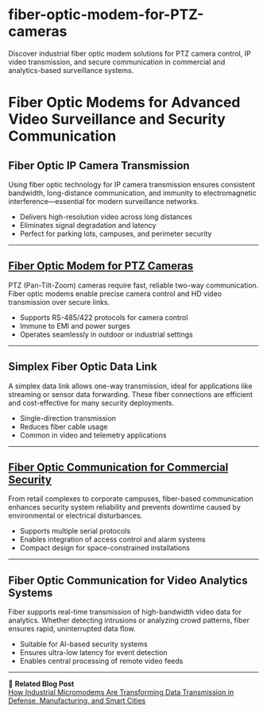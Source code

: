 # fiber-optic-modem-for-PTZ-cameras
Discover industrial fiber optic modem solutions for PTZ camera control, IP video transmission, and secure communication in commercial and analytics-based surveillance systems.

# Fiber Optic Modems for Advanced Video Surveillance and Security Communication

## Fiber Optic IP Camera Transmission

Using fiber optic technology for IP camera transmission ensures consistent bandwidth, long-distance communication, and immunity to electromagnetic interference—essential for modern surveillance networks.

- Delivers high-resolution video across long distances  
- Eliminates signal degradation and latency  
- Perfect for parking lots, campuses, and perimeter security  

---

## [Fiber Optic Modem for PTZ Cameras](https://www.versitron.com/products/industrial-fiber-optic-micromodems-m82xxd)

PTZ (Pan-Tilt-Zoom) cameras require fast, reliable two-way communication. Fiber optic modems enable precise camera control and HD video transmission over secure links.

- Supports RS-485/422 protocols for camera control  
- Immune to EMI and power surges  
- Operates seamlessly in outdoor or industrial settings  

---

## Simplex Fiber Optic Data Link

A simplex data link allows one-way transmission, ideal for applications like streaming or sensor data forwarding. These fiber connections are efficient and cost-effective for many security deployments.

- Single-direction transmission  
- Reduces fiber cable usage  
- Common in video and telemetry applications  

---

## [Fiber Optic Communication for Commercial Security](https://www.versitron.com/products/industrial-fiber-optic-micromodems-m62xxd)

From retail complexes to corporate campuses, fiber-based communication enhances security system reliability and prevents downtime caused by environmental or electrical disturbances.

- Supports multiple serial protocols  
- Enables integration of access control and alarm systems  
- Compact design for space-constrained installations  

---

## Fiber Optic Communication for Video Analytics Systems

Fiber supports real-time transmission of high-bandwidth video data for analytics. Whether detecting intrusions or analyzing crowd patterns, fiber ensures rapid, uninterrupted data flow.

- Suitable for AI-based security systems  
- Ensures ultra-low latency for event detection  
- Enables central processing of remote video feeds  

---

📘 **Related Blog Post**  
[How Industrial Micromodems Are Transforming Data Transmission in Defense, Manufacturing, and Smart Cities](https://www.versitron.com/blogs/post/how-industrial-micromodems-are-transforming-data-transmission-in-defense-manufacturing-and-smart-cities)
